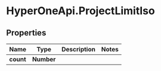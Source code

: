 # HyperOneApi.ProjectLimitIso

## Properties
Name | Type | Description | Notes
------------ | ------------- | ------------- | -------------
**count** | **Number** |  | 


